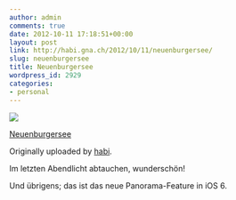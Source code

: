 ```yaml
---
author: admin
comments: true
date: 2012-10-11 17:18:51+00:00
layout: post
link: http://habi.gna.ch/2012/10/11/neuenburgersee/
slug: neuenburgersee
title: Neuenburgersee
wordpress_id: 2929
categories:
- personal
---
```



 [![](http://farm9.staticflickr.com/8195/8077503897_ba1d2548db_m.jpg)](http://www.flickr.com/photos/habi/8077503897/)
   

 
  [Neuenburgersee](http://www.flickr.com/photos/habi/8077503897/)
    

  Originally uploaded by [habi](http://www.flickr.com/photos/habi/).
 



Im letzten Abendlicht abtauchen, wunderschön!  

  

Und übrigens; das ist das neue Panorama-Feature in iOS 6.
  

